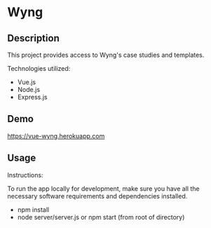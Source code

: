# Wyng

## Description

This project provides access to Wyng's case studies and templates.

Technologies utilized:
- Vue.js
- Node.js
- Express.js

## Demo

https://vue-wyng.herokuapp.com

## Usage

Instructions:

To run the app locally for development, make sure you have all the necessary software requirements and dependencies installed.

- npm install
- node server/server.js or npm start (from root of directory)
